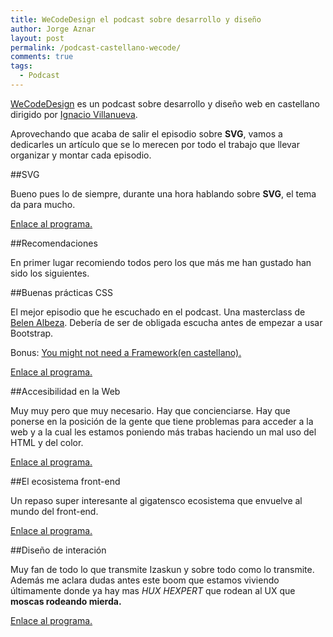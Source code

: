 ```yaml
---
title: WeCodeDesign el podcast sobre desarrollo y diseño
author: Jorge Aznar
layout: post
permalink: /podcast-castellano-wecode/
comments: true
tags:
  - Podcast
---
```


[WeCodeDesign](http://wecodesignpodcast.com/) es un podcast sobre desarrollo y diseño web en castellano dirigido por [Ignacio Villanueva](https://twitter.com/IgnaciodeNuevo).

<!--more-->

Aprovechando que acaba de salir el episodio sobre **SVG**, vamos a dedicarles un artículo que se lo merecen por todo el trabajo que llevar organizar y montar cada episodio.

##SVG

Bueno pues lo de siempre, durante una hora hablando sobre **SVG**, el tema da para mucho.

[Enlace al programa.](http://wecodesignpodcast.com/2016/12/20/SVG/)

##Recomendaciones

En primer lugar recomiendo todos pero los que más me han gustado han sido los siguientes.

##Buenas prácticas CSS

El mejor episodio que he escuchado en el podcast. Una masterclass de [Belen Albeza](http://jorgeatgu.com/blog/podcast-castellano-wecode/twitter.com/ladybenko). Debería de ser de obligada escucha antes de empezar a usar Bootstrap.

Bonus: [You might not need a Framework(en castellano).](https://www.youtube.com/watch?v=kED5eDjMfGM)

[Enlace al programa.](http://wecodesignpodcast.com/2016/12/20/SVG/)

##Accesibilidad en la Web

Muy muy pero que muy necesario. Hay que concienciarse. Hay que ponerse en la posición de la gente que tiene problemas para acceder a la web y a la cual les estamos poniendo más trabas haciendo un mal uso del HTML y del color.

[Enlace al programa.](http://wecodesignpodcast.com/2016/11/08/accesibilidad-en-la-web/)

##El ecosistema front-end

Un repaso super interesante al gigatensco ecosistema que envuelve al mundo del front-end.

[Enlace al programa.](http://wecodesignpodcast.com/2016/10/25/el-ecosistema-frontend/)

##Diseño de interación

Muy fan de todo lo que transmite Izaskun y sobre todo como lo transmite. Además me aclara dudas antes este boom que estamos viviendo últimamente donde ya hay mas *HUX HEXPERT* que rodean al UX que **moscas rodeando mierda.**

[Enlace al programa.](http://wecodesignpodcast.com/2016/09/13/diseno-de-interaccion/)
